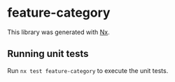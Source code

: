 # feature-category

This library was generated with [Nx](https://nx.dev).

## Running unit tests

Run `nx test feature-category` to execute the unit tests.

